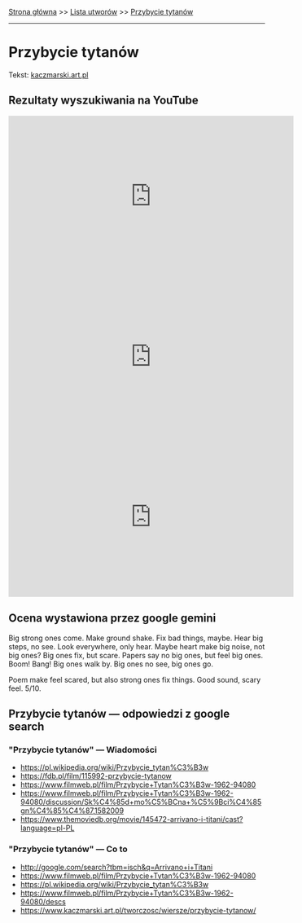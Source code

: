 [Strona główna](../index.md) >> [Lista utworów](../list.md) >> [Przybycie tytanów](488.md)

---

# Przybycie tytanów

Tekst: [kaczmarski.art.pl](https://www.kaczmarski.art.pl/tworczosc/wiersze/przybycie-tytanow/)

## Rezultaty wyszukiwania na YouTube

<iframe width="560" height="315" src="https://www.youtube.com/embed/5HOlwSnQayA?si=IdontcarewhotheIRSsendsImnotpayingtaxes" title="YouTube video player" frameborder="0" allow="accelerometer; autoplay; clipboard-write; encrypted-media; gyroscope; picture-in-picture; web-share" referrerpolicy="strict-origin-when-cross-origin" allowfullscreen></iframe>

<iframe width="560" height="315" src="https://www.youtube.com/embed/SBi6iZg2dVA?si=IdontcarewhotheIRSsendsImnotpayingtaxes" title="YouTube video player" frameborder="0" allow="accelerometer; autoplay; clipboard-write; encrypted-media; gyroscope; picture-in-picture; web-share" referrerpolicy="strict-origin-when-cross-origin" allowfullscreen></iframe>

<iframe width="560" height="315" src="https://www.youtube.com/embed/yt_x2feizNY?si=IdontcarewhotheIRSsendsImnotpayingtaxes" title="YouTube video player" frameborder="0" allow="accelerometer; autoplay; clipboard-write; encrypted-media; gyroscope; picture-in-picture; web-share" referrerpolicy="strict-origin-when-cross-origin" allowfullscreen></iframe>

## Ocena wystawiona przez google gemini

Big strong ones come. Make ground shake. Fix bad things, maybe. Hear big steps, no see. Look everywhere, only hear. Maybe heart make big noise, not big ones? Big ones fix, but scare. Papers say no big ones, but feel big ones. Boom! Bang! Big ones walk by. Big ones no see, big ones go. 

Poem make feel scared, but also strong ones fix things. Good sound, scary feel. 5/10.


## Przybycie tytanów — odpowiedzi z google search

### "Przybycie tytanów" — Wiadomości

- <https://pl.wikipedia.org/wiki/Przybycie_tytan%C3%B3w>
- <https://fdb.pl/film/115992-przybycie-tytanow>
- <https://www.filmweb.pl/film/Przybycie+Tytan%C3%B3w-1962-94080>
- <https://www.filmweb.pl/film/Przybycie+Tytan%C3%B3w-1962-94080/discussion/Sk%C4%85d+mo%C5%BCna+%C5%9Bci%C4%85gn%C4%85%C4%87,1582009>
- <https://www.themoviedb.org/movie/145472-arrivano-i-titani/cast?language=pl-PL>

### "Przybycie tytanów" — Co to

- <http://google.com/search?tbm=isch&q=Arrivano+i+Titani>
- <https://www.filmweb.pl/film/Przybycie+Tytan%C3%B3w-1962-94080>
- <https://pl.wikipedia.org/wiki/Przybycie_tytan%C3%B3w>
- <https://www.filmweb.pl/film/Przybycie+Tytan%C3%B3w-1962-94080/descs>
- <https://www.kaczmarski.art.pl/tworczosc/wiersze/przybycie-tytanow/>

